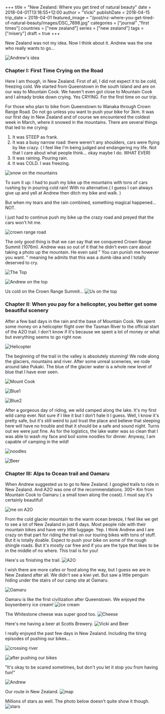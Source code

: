 +++
title = "New Zealand: Where you get tired of natural beauty"
date = 2018-04-01T13:18:55+12:00
author = "Vicki"
publishDate = 2018-04-15
trip_date = 2018-04-01
featured_image = "/post/nz-where-you-get-tired-of-natural-beauty/images/DSC_7898.jpg"
categories = ["journal" ,"first times"]
countries = ["new zealand"]
series = ["new zealand"]
tags = ["misery"]
draft = true
+++

New Zealand was not my idea. Now I think about it. Andrew was the one who really wants to go… <!--more-->

![Andrew's idea](images/DSC_8394.jpg)

### Chapter I: First Time Crying on the Road

Here I am though, in New Zealand. First of all, I did not expect it to be cold, freezing cold. We started from Queenstown in the south Island and are on our way to Mountain Cook. We haven't even got close to Mountain Cook and I already broke down crying. Yes CRYING. For the first time on our trip. 

For those who plan to bike from Queenstown to Wanaka through Crown Range Road. Do not go unless you want to push your bike for 3km. It was our first day in New Zealand and of course we encountered the coldest week in March, where it snowed in the mountains. There are several things that led to me crying: 

1. It was STEEP as frank.
2. It was a busy narrow road: there weren't any shoulders, cars were flying by like crazy. ( I feel like I'm being judged and endangering my life. Not that I care about what people think… okay maybe I do. WHAT EVER)
3. It was raining. Pouring rain. 
4. It was COLD. I was freezing. 

![snow on the mountains](images/DSC_7663.jpg)

To sum it up: I had to push my bike up the mountains with tons of cars rushing by in pouring cold rain! With no alternative.( I guess I can always give up and yell at Andrew then ditch my bike and walk. )

But when my tears and the rain combined, something magical happened… NOT. 

I just had to continue push my bike up the crazy road and preyed that the cars won't hit me. 

![crown range road](images/GOPR0187.JPG)

The only good thing is that we can say that we conquered Crown Range Summit (1076m). Andrew was so out of it that he didn't even care about taking a photo up the mountain. He even said " You can punish me however you want. " meaning he admits that this was a dumb idea and I totally deserved to cry. 

![The Top](images/GOPR0211.JPG)

![Andrew on the top](images/GOPR0200.JPG)

Us cold on the Crown Range Summit...
![Us on the top](images/GOPR0204.JPG)

### Chapter II: When you pay for a helicopter, you better get some beautiful scenery 

After a few bad days in the rain and the base of Mountain Cook. We spent some money on a helicopter flight over the Tasman River to the official start of the A2O trail. I don't know if it's because we spent a lot of money or what but everything seems to go right now. 

![Helicopter](images/heli.png)

The beginning of the trail in the valley is absolutely stunning! We rode along the glaciers, mountains and river. After some unreal sceneries, we rode around lake Pukaki. The blue of the glacier water is a whole new level of blue that I have ever seen.

![Mount Cook](images/DSC_7844.jpg)

![Blue1](images/DSC_7753.jpg)

![Blue2](images/DSC_7763.jpg)

After a gorgeous day of riding, we wild camped along the lake. It's my first wild camp ever. Not sure if I like it but I don’t hate it I guess. Well, I know it's pretty safe, but it's still weird to just trust the place and believe that sleeping here will have no trouble and that it should be a safe and sound night. Turns out we were just fine. As for the logistics, the lake water was so clean that I was able to wash my face and boil some noodles for dinner. Anyway, I am capable of camping in the wild! 

![noodles](images/DSC_7989.jpg)

![Beer](images/DSC_8168.jpg)

### Chapter III: Alps to Ocean trail and Oamaru

When Andrew suggested us to go to New Zealand. I googled trails to ride in New Zealand. And A2O was one of the recommendations. 300+ Km from Mountain Cook to Oamaru ( a small town along the coast). I must say it's certainly beautiful! 

![me on A2O](images/DSC_7935.jpg)

From the cold glacier mountain to the warm ocean breeze, I feel like we get to see a lot of New Zealand in just 6 days. Most people ride with their mountain bikes and have very little luggage. Yep. I think Andrew and I are crazy on that part for riding the trail on our touring bikes with tons of stuff. But it is totally doable. Expect to push your bike on some of the rough shingle roads. But it's mostly car free and if you are the type that likes to be in the middle of no where. This trail is for you! 

Here's us finishing the trail.
![A2O](images/DSC_8297.jpg)

I wish there are more cafes or food along the way, but I guess we are in New Zealand after all. We didn't see a kiwi yet. But saw a little penguin hiding under the stairs of our camp site at Oamaru. 

![Oamaru](images/DSC_8336.jpg)

Oamaru is like the first civilization after Queenstown. We enjoyed the boysenberry ice cream! 
![ice cream](images/ice_cream.jpg)

The Whitestone cheese was super good too. 
![Cheese](images/DSC_8356.jpg)

Here's me having a beer at Scotts Brewery. 
![Vicki and Beer](images/DSC_8299.jpg)

I really enjoyed the past few days in New Zealand. Including the tiring episodes of pushing our bikes...

![crossing river](images/DSC_7898.jpg)

![after pushing our bikes](images/GOPR0169.JPG)

"It's okay to be scared sometimes, but don't you let it stop you from having fun!" 

![Andrew](images/DSC_8388.jpg)

Our route in New Zealand. 
![map](images/NZsmall.png)

Millions of stars as well. The photo below doesn't quite show it though.
![stars](images/DSC_8060.jpg)